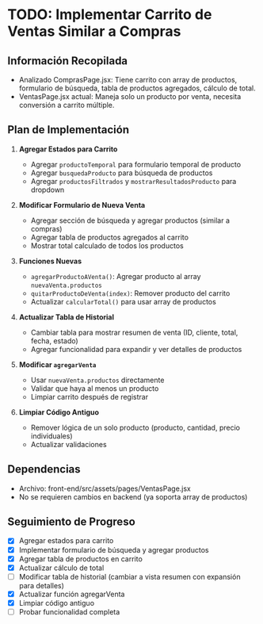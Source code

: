# TODO: Implementar Carrito de Ventas Similar a Compras

## Información Recopilada
- Analizado ComprasPage.jsx: Tiene carrito con array de productos, formulario de búsqueda, tabla de productos agregados, cálculo de total.
- VentasPage.jsx actual: Maneja solo un producto por venta, necesita conversión a carrito múltiple.

## Plan de Implementación
1. **Agregar Estados para Carrito**
   - Agregar `productoTemporal` para formulario temporal de producto
   - Agregar `busquedaProducto` para búsqueda de productos
   - Agregar `productosFiltrados` y `mostrarResultadosProducto` para dropdown

2. **Modificar Formulario de Nueva Venta**
   - Agregar sección de búsqueda y agregar productos (similar a compras)
   - Agregar tabla de productos agregados al carrito
   - Mostrar total calculado de todos los productos

3. **Funciones Nuevas**
   - `agregarProductoAVenta()`: Agregar producto al array `nuevaVenta.productos`
   - `quitarProductoDeVenta(index)`: Remover producto del carrito
   - Actualizar `calcularTotal()` para usar array de productos

4. **Actualizar Tabla de Historial**
   - Cambiar tabla para mostrar resumen de venta (ID, cliente, total, fecha, estado)
   - Agregar funcionalidad para expandir y ver detalles de productos

5. **Modificar `agregarVenta`**
   - Usar `nuevaVenta.productos` directamente
   - Validar que haya al menos un producto
   - Limpiar carrito después de registrar

6. **Limpiar Código Antiguo**
   - Remover lógica de un solo producto (producto, cantidad, precio individuales)
   - Actualizar validaciones

## Dependencias
- Archivo: front-end/src/assets/pages/VentasPage.jsx
- No se requieren cambios en backend (ya soporta array de productos)

## Seguimiento de Progreso
- [x] Agregar estados para carrito
- [x] Implementar formulario de búsqueda y agregar productos
- [x] Agregar tabla de productos en carrito
- [x] Actualizar cálculo de total
- [ ] Modificar tabla de historial (cambiar a vista resumen con expansión para detalles)
- [x] Actualizar función agregarVenta
- [x] Limpiar código antiguo
- [ ] Probar funcionalidad completa
